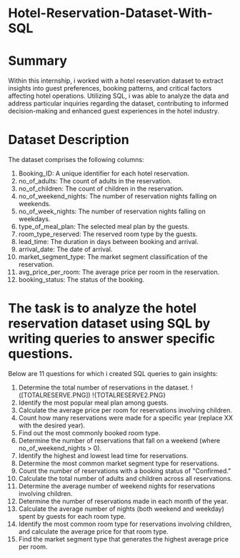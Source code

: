 # Hotel-Reservation-Dataset-With-SQL
# Summary
Within this internship, i worked with a hotel reservation dataset to extract insights into guest preferences, booking patterns, and critical factors affecting hotel operations. Utilizing SQL, i was able to analyze the data and address particular inquiries regarding the dataset, contributing to informed decision-making and enhanced guest experiences in the hotel industry.

# Dataset Description
The dataset comprises the following columns:

1. Booking_ID: A unique identifier for each hotel reservation.
2. no_of_adults: The count of adults in the reservation.
3. no_of_children: The count of children in the reservation.
4. no_of_weekend_nights: The number of reservation nights falling on weekends.
5. no_of_week_nights: The number of reservation nights falling on weekdays.
6. type_of_meal_plan: The selected meal plan by the guests.
7. room_type_reserved: The reserved room type by the guests.
8. lead_time: The duration in days between booking and arrival.
9. arrival_date: The date of arrival.
10. market_segment_type: The market segment classification of the reservation.
11. avg_price_per_room: The average price per room in the reservation.
12. booking_status: The status of the booking.

# The task is to analyze the hotel reservation dataset using SQL by writing queries to answer specific questions. 
Below are 11 questions for which i created SQL queries to gain insights:

1. Determine the total number of reservations in the dataset.
   !([TOTALRESERVE.PNG])
   !{TOTALRESERVE2.PNG}
3. Identify the most popular meal plan among guests.
4. Calculate the average price per room for reservations involving children.
5. Count how many reservations were made for a specific year (replace XX with the desired year).
6. Find out the most commonly booked room type.
7. Determine the number of reservations that fall on a weekend (where no_of_weekend_nights > 0).
8. Identify the highest and lowest lead time for reservations.
9. Determine the most common market segment type for reservations.
10. Count the number of reservations with a booking status of "Confirmed."
11. Calculate the total number of adults and children across all reservations.
12. Determine the average number of weekend nights for reservations involving children.
13. Determine the number of reservations made in each month of the year.
14. Calculate the average number of nights (both weekend and weekday) spent by guests for each room type.
15. Identify the most common room type for reservations involving children, and calculate the average price for that room type.
16. Find the market segment type that generates the highest average price per room.
